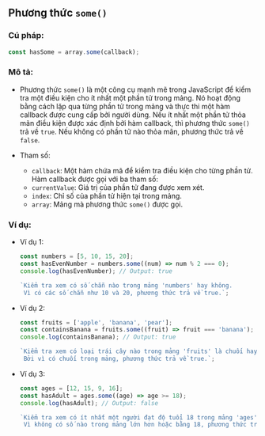 ## Phương thức `some()`

### Cú pháp:

```js
const hasSome = array.some(callback);
```

### Mô tả:

- Phương thức `some()` là một công cụ mạnh mẽ trong JavaScript để kiểm tra một điều kiện cho ít nhất một phần tử trong mảng. Nó hoạt động bằng cách lặp qua từng phần tử trong mảng và thực thi một hàm callback được cung cấp bởi người dùng. Nếu ít nhất một phần tử thỏa mãn điều kiện được xác định bởi hàm callback, thì phương thức `some()` trả về `true`. Nếu không có phần tử nào thỏa mãn, phương thức trả về `false`.

- Tham số:
  - `callback`: Một hàm chứa mã để kiểm tra điều kiện cho từng phần tử. Hàm callback được gọi với ba tham số:
  - `currentValue`: Giá trị của phần tử đang được xem xét.
  - `index`: Chỉ số của phần tử hiện tại trong mảng.
  - `array`: Mảng mà phương thức `some()` được gọi.

### Ví dụ:

- Ví dụ 1:

  ```js
  const numbers = [5, 10, 15, 20];
  const hasEvenNumber = numbers.some((num) => num % 2 === 0);
  console.log(hasEvenNumber); // Output: true

  `Kiểm tra xem có số chẵn nào trong mảng 'numbers' hay không.
   Vì có các số chẵn như 10 và 20, phương thức trả về true.`;
  ```

- Ví dụ 2:

  ```js
  const fruits = ['apple', 'banana', 'pear'];
  const containsBanana = fruits.some((fruit) => fruit === 'banana');
  console.log(containsBanana); // Output: true

  `Kiểm tra xem có loại trái cây nào trong mảng 'fruits' là chuối hay không.
   Bởi vì có chuối trong mảng, phương thức trả về true.`;
  ```

- Ví dụ 3:

  ```js
  const ages = [12, 15, 9, 16];
  const hasAdult = ages.some((age) => age >= 18);
  console.log(hasAdult); // Output: false

  `Kiểm tra xem có ít nhất một người đạt độ tuổi 18 trong mảng 'ages' hay không.
   Vì không có số nào trong mảng lớn hơn hoặc bằng 18, phương thức trả về false.`;
  ```
